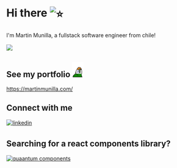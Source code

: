# Hi there <img alt="⭐" src="https://raw.githubusercontent.com/blackcater/blackcater/master/images/Hi.gif" align="top" height="18">

I'm Martin Munilla, a fullstack software engineer from chile!

<img align="center" src="https://cheesits456-readme-stats.vercel.app/api/top-langs?username=martinmunillas&layout=compact&hide=vue,scss,css,html&title_color=6aa6f8&text_color=8a919a&icon_color=6aa6f8&bg_color=0e1116" />

## See my portfolio <img src="https://raw.githubusercontent.com/ItsAnunesS/ItsAnunesS/master/src/img/parrots/flags/indiaparrot.gif" width="30" height="40"/>
https://martinmunilla.com/

## Connect with me
<a href="https://www.linkedin.com/in/martinmunilla/" target="_blank">
<img src=https://img.shields.io/badge/linkedin-%231E77B5.svg?&style=for-the-badge&logo=linkedin&logoColor=white alt=linkedin style="margin-bottom: 5px;" />
</a>

## Searching for a react components library?
<a href="https://github.com/quaantum/Quaantum-Components" target="_blank">
  <img src="https://github-readme-stats.vercel.app/api/pin/?username=quaantum&repo=quaantum-components&theme=dark" alt="quaantum components" />
</a>
